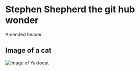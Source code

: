 # Stephen Shepherd the git hub wonder
Amended header

## Image of a cat
![Image of Yaktocat](https://octodex.github.com/images/yaktocat.png)
